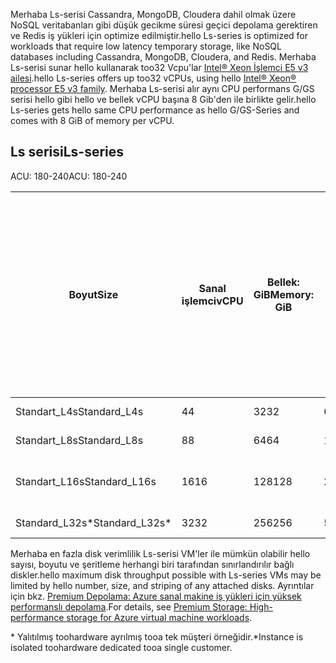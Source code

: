 
<span data-ttu-id="51879-101">Merhaba Ls-serisi Cassandra, MongoDB, Cloudera dahil olmak üzere NoSQL veritabanları gibi düşük gecikme süresi geçici depolama gerektiren ve Redis iş yükleri için optimize edilmiştir.</span><span class="sxs-lookup"><span data-stu-id="51879-101">hello Ls-series is optimized for workloads that require low latency temporary storage, like NoSQL databases including Cassandra, MongoDB, Cloudera, and Redis.</span></span> <span data-ttu-id="51879-102">Merhaba Ls-serisi sunar hello kullanarak too32 Vcpu'lar [Intel® Xeon İşlemci E5 v3 ailesi](http://www.intel.com/content/www/us/en/processors/xeon/xeon-e5-solutions.html).</span><span class="sxs-lookup"><span data-stu-id="51879-102">hello Ls-series offers up too32 vCPUs, using hello [Intel® Xeon® processor E5 v3 family](http://www.intel.com/content/www/us/en/processors/xeon/xeon-e5-solutions.html).</span></span> <span data-ttu-id="51879-103">Merhaba Ls-serisi alır aynı CPU performans G/GS serisi hello gibi hello ve bellek vCPU başına 8 Gib'den ile birlikte gelir.</span><span class="sxs-lookup"><span data-stu-id="51879-103">hello Ls-series gets hello same CPU performance as hello G/GS-Series and comes with 8 GiB of memory per vCPU.</span></span>  

## <a name="ls-series"></a><span data-ttu-id="51879-104">Ls serisi</span><span class="sxs-lookup"><span data-stu-id="51879-104">Ls-series</span></span>

<span data-ttu-id="51879-105">ACU: 180-240</span><span class="sxs-lookup"><span data-stu-id="51879-105">ACU: 180-240</span></span>
 
| <span data-ttu-id="51879-106">Boyut</span><span class="sxs-lookup"><span data-stu-id="51879-106">Size</span></span>          | <span data-ttu-id="51879-107">Sanal işlemci</span><span class="sxs-lookup"><span data-stu-id="51879-107">vCPU</span></span> | <span data-ttu-id="51879-108">Bellek: GiB</span><span class="sxs-lookup"><span data-stu-id="51879-108">Memory: GiB</span></span> | <span data-ttu-id="51879-109">Geçici depolama (SSD) GiB</span><span class="sxs-lookup"><span data-stu-id="51879-109">Temp storage (SSD) GiB</span></span> | <span data-ttu-id="51879-110">Maksimum veri diskleri</span><span class="sxs-lookup"><span data-stu-id="51879-110">Max data disks</span></span> | <span data-ttu-id="51879-111">Maksimum önbelleğe alınmış ve geçici depolama aktarım hızı: IOPS-MB/sn (önbellek boyutu GiB biriminde)</span><span class="sxs-lookup"><span data-stu-id="51879-111">Max cached and temp storage throughput: IOPS / MBps (cache size in GiB)</span></span> | <span data-ttu-id="51879-112">Maksimum önbelleğe alınmamış disk aktarım hızı: IOPS-MB/sn</span><span class="sxs-lookup"><span data-stu-id="51879-112">Max uncached disk throughput: IOPS / MBps</span></span> | <span data-ttu-id="51879-113">Maks NIC / Beklenen ağ performansı (Mbps)</span><span class="sxs-lookup"><span data-stu-id="51879-113">Max NICs / Expected network performance (Mbps)</span></span> | 
|---------------|-----------|-------------|--------------------------|----------------|-------------------------------------------------------------|-------------------------------------------|------------------------------| 
| <span data-ttu-id="51879-114">Standart_L4s</span><span class="sxs-lookup"><span data-stu-id="51879-114">Standard_L4s</span></span>  | <span data-ttu-id="51879-115">4</span><span class="sxs-lookup"><span data-stu-id="51879-115">4</span></span>    | <span data-ttu-id="51879-116">32</span><span class="sxs-lookup"><span data-stu-id="51879-116">32</span></span>   | <span data-ttu-id="51879-117">678</span><span class="sxs-lookup"><span data-stu-id="51879-117">678</span></span>   | <span data-ttu-id="51879-118">8</span><span class="sxs-lookup"><span data-stu-id="51879-118">8</span></span>              | <span data-ttu-id="51879-119">Yok / Yok (0)</span><span class="sxs-lookup"><span data-stu-id="51879-119">NA / NA (0)</span></span>          | <span data-ttu-id="51879-120">5000/125</span><span class="sxs-lookup"><span data-stu-id="51879-120">5,000 / 125</span></span>                               | <span data-ttu-id="51879-121">2 / 4000</span><span class="sxs-lookup"><span data-stu-id="51879-121">2 / 4000</span></span>       | 
| <span data-ttu-id="51879-122">Standart_L8s</span><span class="sxs-lookup"><span data-stu-id="51879-122">Standard_L8s</span></span>  | <span data-ttu-id="51879-123">8</span><span class="sxs-lookup"><span data-stu-id="51879-123">8</span></span>    | <span data-ttu-id="51879-124">64</span><span class="sxs-lookup"><span data-stu-id="51879-124">64</span></span>   | <span data-ttu-id="51879-125">1,388</span><span class="sxs-lookup"><span data-stu-id="51879-125">1,388</span></span> | <span data-ttu-id="51879-126">16</span><span class="sxs-lookup"><span data-stu-id="51879-126">16</span></span>             | <span data-ttu-id="51879-127">Yok / Yok (0)</span><span class="sxs-lookup"><span data-stu-id="51879-127">NA / NA (0)</span></span>          | <span data-ttu-id="51879-128">10.000/250</span><span class="sxs-lookup"><span data-stu-id="51879-128">10,000 / 250</span></span>                              | <span data-ttu-id="51879-129">4 / 8000</span><span class="sxs-lookup"><span data-stu-id="51879-129">4 / 8000</span></span>  | 
| <span data-ttu-id="51879-130">Standart_L16s</span><span class="sxs-lookup"><span data-stu-id="51879-130">Standard_L16s</span></span> | <span data-ttu-id="51879-131">16</span><span class="sxs-lookup"><span data-stu-id="51879-131">16</span></span>   | <span data-ttu-id="51879-132">128</span><span class="sxs-lookup"><span data-stu-id="51879-132">128</span></span>  | <span data-ttu-id="51879-133">2,807</span><span class="sxs-lookup"><span data-stu-id="51879-133">2,807</span></span> | <span data-ttu-id="51879-134">32</span><span class="sxs-lookup"><span data-stu-id="51879-134">32</span></span>             | <span data-ttu-id="51879-135">Yok / Yok (0)</span><span class="sxs-lookup"><span data-stu-id="51879-135">NA / NA (0)</span></span>          | <span data-ttu-id="51879-136">20.000/500</span><span class="sxs-lookup"><span data-stu-id="51879-136">20,000 / 500</span></span>                              | <span data-ttu-id="51879-137">8 / 6000 - 16000 &#8224;</span><span class="sxs-lookup"><span data-stu-id="51879-137">8 / 6000 - 16000 &#8224;</span></span> | 
| <span data-ttu-id="51879-138">Standard_L32s*</span><span class="sxs-lookup"><span data-stu-id="51879-138">Standard_L32s*</span></span> | <span data-ttu-id="51879-139">32</span><span class="sxs-lookup"><span data-stu-id="51879-139">32</span></span> | <span data-ttu-id="51879-140">256</span><span class="sxs-lookup"><span data-stu-id="51879-140">256</span></span>  | <span data-ttu-id="51879-141">5,630</span><span class="sxs-lookup"><span data-stu-id="51879-141">5,630</span></span> | <span data-ttu-id="51879-142">64</span><span class="sxs-lookup"><span data-stu-id="51879-142">64</span></span>             | <span data-ttu-id="51879-143">Yok / Yok (0)</span><span class="sxs-lookup"><span data-stu-id="51879-143">NA / NA (0)</span></span>          | <span data-ttu-id="51879-144">40.000/1000</span><span class="sxs-lookup"><span data-stu-id="51879-144">40,000 / 1,000</span></span>                            | <span data-ttu-id="51879-145">8 / 20000</span><span class="sxs-lookup"><span data-stu-id="51879-145">8 / 20000</span></span> | 
 

<span data-ttu-id="51879-146">Merhaba en fazla disk verimlilik Ls-serisi VM'ler ile mümkün olabilir hello sayısı, boyutu ve şeritleme herhangi biri tarafından sınırlandırılır bağlı diskler.</span><span class="sxs-lookup"><span data-stu-id="51879-146">hello maximum disk throughput  possible with Ls-series VMs may be limited by hello number, size, and striping of any attached disks.</span></span> <span data-ttu-id="51879-147">Ayrıntılar için bkz. [Premium Depolama: Azure sanal makine iş yükleri için yüksek performanslı depolama](../articles/storage/common/storage-premium-storage.md).</span><span class="sxs-lookup"><span data-stu-id="51879-147">For details, see [Premium Storage: High-performance storage for Azure virtual machine workloads](../articles/storage/common/storage-premium-storage.md).</span></span> 

<span data-ttu-id="51879-148">* Yalıtılmış toohardware ayrılmış tooa tek müşteri örneğidir.</span><span class="sxs-lookup"><span data-stu-id="51879-148">*Instance is isolated toohardware dedicated tooa single customer.</span></span>

